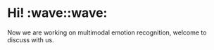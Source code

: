 <h1> Hi! :wave::wave: </h1>
Now we are working on multimodal emotion recognition, welcome to discuss with us.
